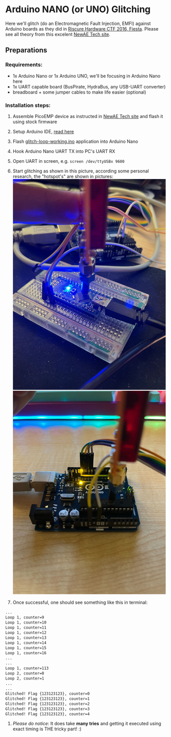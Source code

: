# Arduino NANO (or UNO) Glitching

Here we'll glitch (do an Electromagnetic Fault Injection, EMFI) against Arduino boards as they did in [Riscure Hardware CTF 2016, Fiesta](https://pedro-javierf.github.io/devblog/rhmefaultinjection/).
Please see all theory from this excelent [NewAE Tech site](https://github.com/newaetech/chipshouter-picoemp).

## Preparations
### Requirements:
* 1x Arduino Nano or 1x Arduino UNO, we'll be focusing in Arduino Nano here
* 1x UART capable board (BusPirate, HydraBus, any USB-UART converter)
* breadboard + some jumper cables to make life easier (optional)

### Installation steps:
1. Assemble PicoEMP device as instructed in [NewAE Tech site](https://github.com/newaetech/chipshouter-picoemp) and flash it using stock firmware
1. Setup Arduino IDE, [read here](https://www.arduino.cc/en/software)
1. Flash [glitch-loop-working.ino](glitch-loop-working.ino) application into Arduino Nano
1. Hook Arduino Nano UART TX into PC's UART RX
1. Open UART in screen, e.g. `screen /dev/ttyUSBx 9600`
1. Start glitching as shown in this picture, according some personal research, the "hotspot's" are shown in pictures:
 ![NANO](NANO.jpg "NANO")
 ![UNO](UNO.jpg "UNO")

1. Once successful, one should see something like this in terminal:
```
...
Loop 1, counter=9
Loop 1, counter=10
Loop 1, counter=11
Loop 1, counter=12
Loop 1, counter=13
Loop 1, counter=14
Loop 1, counter=15
Loop 1, counter=16
...
...
Loop 1, counter=113
Loop 2, counter=0
Loop 2, counter=1
...
...
Glitched! Flag {123123123}, counter=0
Glitched! Flag {123123123}, counter=1
Glitched! Flag {123123123}, counter=2
Glitched! Flag {123123123}, counter=3
Glitched! Flag {123123123}, counter=4
```
1. _Please do notice_: It does take **many tries** and getting it executed using exact timing is THE tricky part! :)
